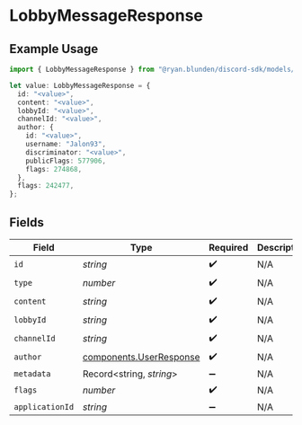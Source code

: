 # LobbyMessageResponse

## Example Usage

```typescript
import { LobbyMessageResponse } from "@ryan.blunden/discord-sdk/models/components";

let value: LobbyMessageResponse = {
  id: "<value>",
  content: "<value>",
  lobbyId: "<value>",
  channelId: "<value>",
  author: {
    id: "<value>",
    username: "Jalon93",
    discriminator: "<value>",
    publicFlags: 577906,
    flags: 274868,
  },
  flags: 242477,
};
```

## Fields

| Field                                                              | Type                                                               | Required                                                           | Description                                                        |
| ------------------------------------------------------------------ | ------------------------------------------------------------------ | ------------------------------------------------------------------ | ------------------------------------------------------------------ |
| `id`                                                               | *string*                                                           | :heavy_check_mark:                                                 | N/A                                                                |
| `type`                                                             | *number*                                                           | :heavy_check_mark:                                                 | N/A                                                                |
| `content`                                                          | *string*                                                           | :heavy_check_mark:                                                 | N/A                                                                |
| `lobbyId`                                                          | *string*                                                           | :heavy_check_mark:                                                 | N/A                                                                |
| `channelId`                                                        | *string*                                                           | :heavy_check_mark:                                                 | N/A                                                                |
| `author`                                                           | [components.UserResponse](../../models/components/userresponse.md) | :heavy_check_mark:                                                 | N/A                                                                |
| `metadata`                                                         | Record<string, *string*>                                           | :heavy_minus_sign:                                                 | N/A                                                                |
| `flags`                                                            | *number*                                                           | :heavy_check_mark:                                                 | N/A                                                                |
| `applicationId`                                                    | *string*                                                           | :heavy_minus_sign:                                                 | N/A                                                                |